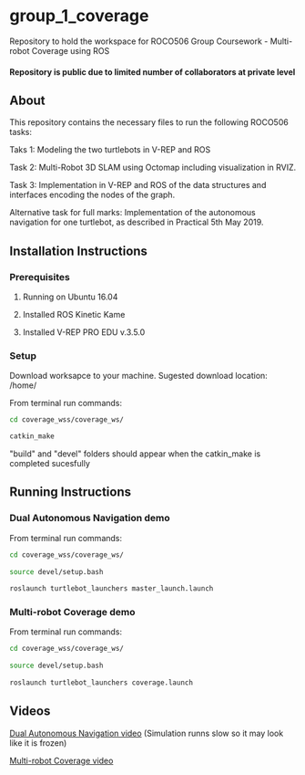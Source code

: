 # group_1_coverage
Repository to hold the workspace for ROCO506 Group Coursework - Multi-robot Coverage using ROS

#### Repository is public due to limited number of collaborators at private level

## About
This repository contains the necessary files to run the following ROCO506 tasks:

Taks 1: Modeling the two turtlebots in V-REP and ROS

Task 2: Multi-Robot 3D SLAM using Octomap including visualization in RVIZ.

Task 3: Implementation in V-REP and ROS of the data structures and interfaces encoding the nodes of the graph. 

Alternative task for full marks: Implementation of the autonomous navigation for one turtlebot, as described in Practical 5th May 2019.

## Installation Instructions

### Prerequisites
1. Running on Ubuntu 16.04

2. Installed ROS Kinetic Kame

3. Installed V-REP PRO EDU v.3.5.0

### Setup
Download worksapce to your machine. Sugested download location: /home/

From terminal run commands:
```bash
cd coverage_wss/coverage_ws/

catkin_make
```

"build" and "devel" folders should appear when the catkin_make is completed sucesfully

## Running Instructions

### Dual Autonomous Navigation demo
From terminal run commands:
  
```bash
cd coverage_wss/coverage_ws/
  
source devel/setup.bash
 
roslaunch turtlebot_launchers master_launch.launch
```

### Multi-robot Coverage demo
From terminal run commands:
 
```bash 
cd coverage_wss/coverage_ws/
  
source devel/setup.bash
  
roslaunch turtlebot_launchers coverage.launch
```

## Videos

[Dual Autonomous Navigation video](https://www.youtube.com/watch?v=ZRH_pJarqpo) (Simulation runns slow so it may look like it is frozen)

[Multi-robot Coverage video](https://www.youtube.com/watch?v=m6F9Eu0oMMM)
